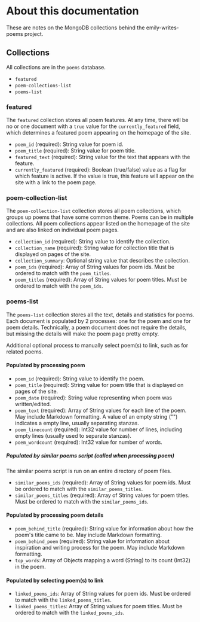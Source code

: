 # About this documentation
These are notes on the MongoDB collections behind the emily-writes-poems project.


## Collections
All collections are in the `poems` database.

* `featured`
* `poem-collections-list`
* `poems-list`


### featured
The `featured` collection stores all poem features. At any time, there will be no or one document with a `true` value for the `currently_featured` field, which determines a featured poem appearing on the homepage of the site.

* `poem_id` (required): String value for poem id.
* `poem_title` (required): String value for poem title.
* `featured_text` (required): String value for the text that appears with the feature.
* `currently_featured` (required): Boolean (true/false) value as a flag for which feature is active. If the value is true, this feature will appear on the site with a link to the poem page.

### poem-collection-list
The `poem-collection-list` collection stores all poem collections, which groups up poems that have some common theme. Poems can be in multiple collections. All poem collections appear listed on the homepage of the site and are also linked on individual poem pages.

* `collection_id` (required): String value to identify the collection.
* `collection_name` (required): String value for collection title that is displayed on pages of the site.
* `collection_summary`: Optional string value that describes the collection.
* `poem_ids` (required): Array of String values for poem ids. Must be ordered to match with the `poem_titles`.
* `poem_titles` (required): Array of String values for poem titles. Must be ordered to match with the `poem_ids`.

### poems-list
The `poems-list` collection stores all the text, details and statistics for poems. Each document is populated by 2 processes: one for the poem and one for poem details. Technically, a poem document does not require the details, but missing the details will make the poem page pretty empty.

Additional optional process to manually select poem(s) to link, such as for related poems.

#### Populated by processing poem
* `poem_id` (required): String value to identify the poem.
* `poem_title` (required): String value for poem title that is displayed on pages of the site.
* `poem_date` (required): String value representing when poem was written/edited.
* `poem_text` (required): Array of String values for each line of the poem. May include Markdown formatting. A value of an empty string ("") indicates a empty line, usually separating stanzas.
* `poem_linecount` (required): Int32 value for number of lines, including empty lines (usually used to separate stanzas).
* `poem_wordcount` (required): Int32 value for number of words.
##### Populated by similar poems script (called when processing poem)
The similar poems script is run on an entire directory of poem files.
* `similar_poems_ids` (required): Array of String values for poem ids. Must be ordered to match with the `similar_poems_titles`.
* `similar_poems_titles` (required): Array of String values for poem titles. Must be ordered to match with the `similar_poems_ids`.
#### Populated by processing poem details
* `poem_behind_title` (required): String value for information about how the poem's title came to be. May include Markdown formatting.
* `poem_behind_poem` (required): String value for information about inspiration and writing process for the poem. May include Markdown formatting.
* `top_words`: Array of Objects mapping a word (String) to its count (Int32) in the poem.
#### Populated by selecting poem(s) to link
* `linked_poems_ids`: Array of String values for poem ids. Must be ordered to match with the `linked_poems_titles`.
* `linked_poems_titles`: Array of String values for poem titles. Must be ordered to match with the `linked_poems_ids`.
